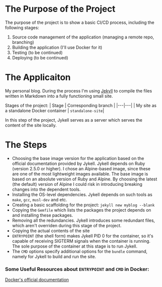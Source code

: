 # The Purpose of the Project

The purpose of the project is to show a basic CI/CD process, including the following stages:

1. Source code management of the application (managing a remote repo, branching)
1. Building the application (I'll use Docker for it)
1. Testing (to be continued)
1. Deploying (to be continued)

# The Applicaiton

My personal blog.
During the process I'm using [Jekyll](https://jekyllrb.com/) to compile the files written in Markdown into a fully functioning small site.

Stages of the project:
| Stage | Corresponding branch |
|---|---|
| My site as a standalone Docker container | `standalone-site`| 

In this step of the project, Jykell serves as a server which serves the content of the site locally.

# The Steps

- Choosing the base image version for the application based on the official documentation provided by Jykell.
Jykell depends on Ruby (version 2.5.0 or higher). I chose an Alpine-based image, since these are one of the most lightweight images available.
The base image is based on an absolute version of Ruby and Alpine. By choosing the latest (the default) version of Alpine I could risk in introducing breaking changes into the dependent tools.
- Installing the OS-level dependencies. Jykell depends on such tools as `make`, `gcc`, `musl-dev` and etc.
- Creating a basic scaffolding for the project: `jekyll new myblog --blank`
- Copying the `Gemfile` which lists the packages the project depends on and installing these packages.
- Removing all the redundancies. Jykell introduces some redundant files, which aren't overriden during this stage of the project.
- Copying the actual contents of the site
- `ENTRYPOINT` (the shell form) makes Jykell PID 0 for the container, so it's capable of receiving SIGTERM signals when the container is running. The sole purpose of the container at this stage is to run Jykell.
- The `CMD` options specify additional options for the `bundle` command, namely for Jykell to build and run the site.

### Some Useful Resources about `ENTRYPOINT` and `CMD` in Docker:

[Docker's official documentation](https://docs.docker.com/engine/reference/builder/#entrypoint)
